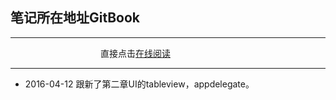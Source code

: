
## 笔记所在地址GitBook


---
 　　　　　　　　　　  直接点击[在线阅读](https://mimione.gitbooks.io/-teacherzheng/content/di_yi_ge_6708-_zheng_shi_qi.html)

---
* 2016-04-12
  跟新了第二章UI的tableview，appdelegate。
